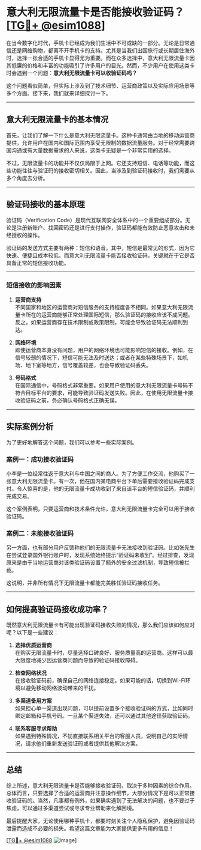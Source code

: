 # 意大利无限流量卡是否能接收验证码？[[TG💪+ @esim1088](https://t.me/s/esim1088)]

在当今数字化时代，手机卡已经成为我们生活中不可或缺的一部分。无论是日常通信还是网络购物，都离不开手机卡的支持。尤其是当我们出国旅行或长期居住海外时，选择一张合适的手机卡显得尤为重要。而在众多选择中，意大利无限流量卡因其低廉的价格和丰富的功能吸引了许多用户的目光。然而，不少用户在使用这类卡时会遇到一个问题：**意大利无限流量卡可以收验证码吗？**

这个问题看似简单，但实际上涉及到了技术细节、运营商政策以及实际应用场景等多个方面。接下来，我们就来详细探讨一下。

---

## 意大利无限流量卡的基本情况

首先，让我们了解一下什么是意大利无限流量卡。这种卡通常由当地的移动运营商提供，允许用户在国内和国际范围内享受无限制的数据流量服务。对于经常需要跨国沟通或有大量数据需求的人来说，这类卡无疑是一个非常实用的选择。

不过，无限流量卡的功能并不仅仅局限于上网。它还支持短信、电话等功能，而这些功能往往与验证码的接收密切相关。因此，当涉及到验证码接收时，我们需要从多个角度去分析。

---

## 验证码接收的基本原理

验证码（Verification Code）是现代互联网安全体系中的一个重要组成部分。无论是注册新账户、找回密码还是进行支付操作，验证码都能有效防止恶意攻击和未经授权的操作。

验证码的发送方式主要有两种：短信和语音。其中，短信是最常见的形式，因为它快速、便捷且成本较低。而意大利无限流量卡能否接收验证码，关键就在于它是否具备正常的短信接收功能。

---

### 短信接收的影响因素

1. **运营商支持**  
   不同国家和地区的运营商对短信服务的支持程度各不相同。如果意大利无限流量卡所在的运营商能够正常处理国际短信，那么验证码的接收应该不成问题。反之，如果运营商存在技术限制或政策限制，可能会导致验证码无法顺利到达。

2. **网络环境**  
   即使运营商本身没有问题，用户的网络环境也可能影响短信的接收。例如，在信号较弱的情况下，短信可能无法及时送达；或者在某些特殊场景下，如机场、地下室等地方，信号覆盖较差，也会导致验证码丢失。

3. **号码格式**  
   在国际通信中，号码格式非常重要。如果用户使用的意大利无限流量卡号码不符合目标平台的要求，可能导致验证码发送失败。因此，在使用无限流量卡接收验证码之前，务必确认号码格式正确无误。

---

## 实际案例分析

为了更好地解答这个问题，我们可以参考一些实际案例。

### 案例一：成功接收验证码

小李是一位经常往返于意大利与中国之间的商人。为了方便工作交流，他购买了一张意大利无限流量卡。有一次，他在国内某电商平台下单后需要接收验证码完成支付。令人惊喜的是，他的无限流量卡成功收到了来自该平台的短信验证码，并顺利完成交易。

这个案例表明，只要运营商和技术条件允许，意大利无限流量卡完全可以用于接收验证码。

### 案例二：未能接收验证码

另一方面，也有部分用户反馈称他们的无限流量卡无法接收到验证码。比如张先生在尝试登录国外银行账户时，发现系统始终提示“验证码未收到”。经过排查，发现原来是由于当地运营商对该类验证码设置了额外的安全过滤机制，导致短信被拦截。

这说明，并非所有情况下无限流量卡都能完美胜任验证码接收任务。

---

## 如何提高验证码接收成功率？

既然意大利无限流量卡有可能出现验证码接收失败的情况，那么我们应该如何应对呢？以下是一些建议：

1. **选择优质运营商**  
   在购买无限流量卡时，尽量选择口碑良好、服务质量高的运营商。这样可以最大限度地减少因运营商问题而导致的验证码接收障碍。

2. **检查网络状况**  
   在接收验证码前，确保自己的网络连接稳定。如果可能的话，切换到Wi-Fi环境以避免移动网络波动带来的干扰。

3. **多渠道备用方案**  
   如果担心单一渠道出现问题，可以提前设置多个接收验证码的方式，比如同时绑定邮箱和手机号码。一旦某个渠道失效，还可以通过其他途径获取验证码。

4. **联系客服寻求帮助**  
   如果遇到特殊情况，不妨直接联系相关平台的客服人员，说明自己的实际情况，请求他们重新发送验证码或者提供其他解决方案。

---

## 总结

综上所述，意大利无限流量卡是否能够接收验证码，取决于多种因素的综合作用。总体而言，只要选择了合适的运营商并注意操作细节，大部分情况下是可以正常接收验证码的。当然，凡事都有例外，如果确实遇到了无法解决的问题，也不要过于焦虑，可以通过多渠道尝试或寻求专业帮助来化解困境。

最后提醒大家，无论使用哪种手机卡，都要时刻关注个人隐私保护，避免因验证码泄露而造成不必要的损失。希望这篇文章能为大家提供更多有用的信息！

[[TG💪+ @esim1088](https://t.me/s/esim1088) ![Image](https://i.postimg.cc/4NQfJmqS/Snipaste-2025-05-13-00-14-12.png)]